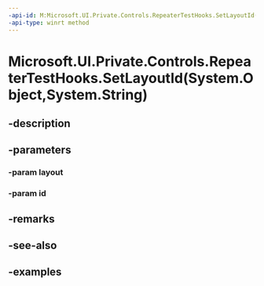 ```yaml
---
-api-id: M:Microsoft.UI.Private.Controls.RepeaterTestHooks.SetLayoutId(System.Object,System.String)
-api-type: winrt method
---
```


# Microsoft.UI.Private.Controls.RepeaterTestHooks.SetLayoutId(System.Object,System.String)

<!--
public static void SetLayoutId (object layout, string id);
-->


## -description

## -parameters

### -param layout

### -param id

## -remarks

## -see-also

## -examples


